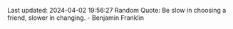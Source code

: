 Last updated: 2024-04-02 19:56:27
Random Quote: Be slow in choosing a friend, slower in changing. - Benjamin Franklin